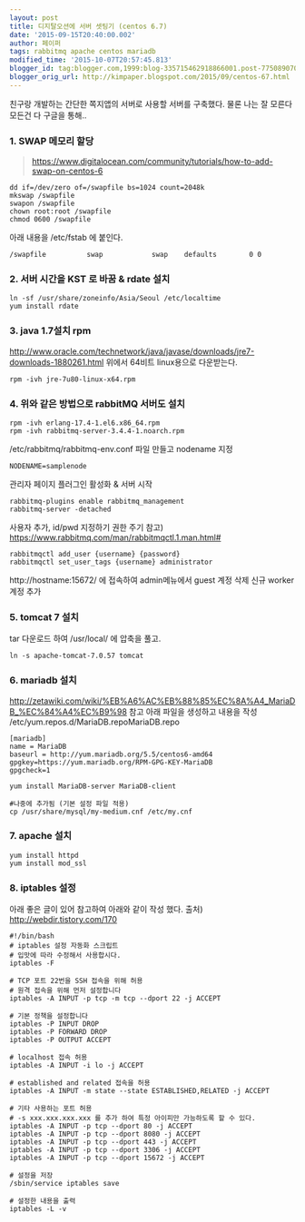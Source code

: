 ```yaml
---
layout: post
title: 디지탈오션에 서버 셋팅기 (centos 6.7)
date: '2015-09-15T20:40:00.002'
author: 페이퍼
tags: rabbitmq apache centos mariadb
modified_time: '2015-10-07T20:57:45.813'
blogger_id: tag:blogger.com,1999:blog-335715462918866001.post-7750890702487756217
blogger_orig_url: http://kimpaper.blogspot.com/2015/09/centos-67.html
---
```



친구랑 개발하는 간단한 쪽지앱의 서버로 사용할 서버를 구축했다.
물론 나는 잘 모른다 모든건 다 구글을 통해..

### 1. SWAP 메모리 할당  

> https://www.digitalocean.com/community/tutorials/how-to-add-swap-on-centos-6

```shell
dd if=/dev/zero of=/swapfile bs=1024 count=2048k
mkswap /swapfile
swapon /swapfile
chown root:root /swapfile
chmod 0600 /swapfile
```
아래 내용을 /etc/fstab 에 붙인다.

```text
/swapfile          swap            swap    defaults        0 0
```


### 2. 서버 시간을 KST 로 바꿈 & rdate 설치  
```shell
ln -sf /usr/share/zoneinfo/Asia/Seoul /etc/localtime
yum install rdate
```


### 3. java 1.7설치 rpm
http://www.oracle.com/technetwork/java/javase/downloads/jre7-downloads-1880261.html
위에서 64비트 linux용으로 다운받는다.
```shell
rpm -ivh jre-7u80-linux-x64.rpm
```

### 4. 위와 같은 방법으로 rabbitMQ 서버도 설치
```shell
rpm -ivh erlang-17.4-1.el6.x86_64.rpm
rpm -ivh rabbitmq-server-3.4.4-1.noarch.rpm
```

/etc/rabbitmq/rabbitmq-env.conf 파일 만들고 nodename 지정
```shell
NODENAME=samplenode
```

관리자 페이지 플러그인 활성화 & 서버 시작
```shell
rabbitmq-plugins enable rabbitmq_management
rabbitmq-server -detached
```



사용자 추가, id/pwd 지정하기 권한 주기
참고) https://www.rabbitmq.com/man/rabbitmqctl.1.man.html#
```shell
rabbitmqctl add_user {username} {password}
rabbitmqctl set_user_tags {username} administrator
```

http://hostname:15672/ 에 접속하여 admin메뉴에서 guest 계정 삭제
신규 worker 계정 추가


### 5. tomcat 7 설치
tar 다운로드 하여 /usr/local/ 에 압축을 풀고.
```shell
ln -s apache-tomcat-7.0.57 tomcat
```

### 6. mariadb 설치
http://zetawiki.com/wiki/%EB%A6%AC%EB%88%85%EC%8A%A4_MariaDB_%EC%84%A4%EC%B9%98 참고
아래 파일을 생성하고 내용을 작성
/etc/yum.repos.d/MariaDB.repoMariaDB.repo

```shell
[mariadb]
name = MariaDB
baseurl = http://yum.mariadb.org/5.5/centos6-amd64
gpgkey=https://yum.mariadb.org/RPM-GPG-KEY-MariaDB
gpgcheck=1
```

```shell
yum install MariaDB-server MariaDB-client

#나중에 추가됨 (기본 설정 파일 적용)
cp /usr/share/mysql/my-medium.cnf /etc/my.cnf
```

### 7. apache 설치
```shell
yum install httpd
yum install mod_ssl
```

### 8. iptables 설정
아래 좋은 글이 있어 참고하여 아래와 같이 작성 했다.
출처) http://webdir.tistory.com/170

```shell
#!/bin/bash
# iptables 설정 자동화 스크립트
# 입맛에 따라 수정해서 사용합시다.
iptables -F

# TCP 포트 22번을 SSH 접속을 위해 허용
# 원격 접속을 위해 먼저 설정합니다
iptables -A INPUT -p tcp -m tcp --dport 22 -j ACCEPT

# 기본 정책을 설정합니다
iptables -P INPUT DROP
iptables -P FORWARD DROP
iptables -P OUTPUT ACCEPT

# localhost 접속 허용
iptables -A INPUT -i lo -j ACCEPT

# established and related 접속을 허용
iptables -A INPUT -m state --state ESTABLISHED,RELATED -j ACCEPT

# 기타 사용하는 포트 허용
# -s xxx.xxx.xxx.xxx 를 추가 하여 특정 아이피만 가능하도록 할 수 있다.
iptables -A INPUT -p tcp --dport 80 -j ACCEPT
iptables -A INPUT -p tcp --dport 8080 -j ACCEPT
iptables -A INPUT -p tcp --dport 443 -j ACCEPT
iptables -A INPUT -p tcp --dport 3306 -j ACCEPT
iptables -A INPUT -p tcp --dport 15672 -j ACCEPT

# 설정을 저장
/sbin/service iptables save

# 설정한 내용을 출력
iptables -L -v
```
